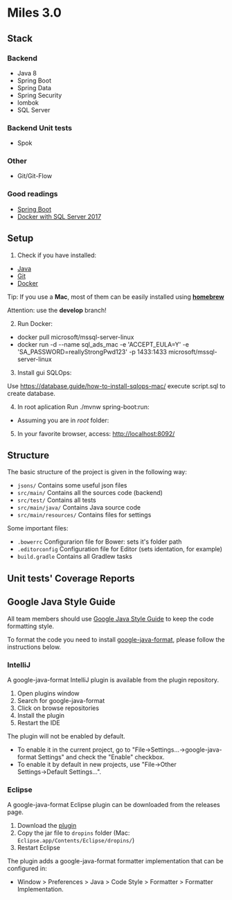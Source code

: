 # Miles 3.0

## Stack

### Backend

* Java 8
* Spring Boot
* Spring Data
* Spring Security
* lombok
* SQL Server

### Backend Unit tests
* Spok

### Other

* Git/Git-Flow

### Good readings

* [Spring Boot](https://spring.io/projects/spring-boot)
* [Docker with SQL Server 2017](https://docs.microsoft.com/en-us/sql/linux/quickstart-install-connect-docker?view=sql-server-linux-2017)

## Setup

1. Check if you have installed:
  * [Java](https://www.java.com/en/download/)
  * [Git](https://git-scm.com/)
  * [Docker](https://www.mongodb.org/)


  Tip: If you use a **Mac**, most of them can be easily installed using **[homebrew](http://brew.sh/)**

  Attention: use the **develop** branch!

2. Run Docker:

 - docker pull microsoft/mssql-server-linux
 - docker run -d --name sql_ads_mac -e 'ACCEPT_EULA=Y' -e 'SA_PASSWORD=reallyStrongPwd123' -p 1433:1433 microsoft/mssql-server-linux

3. Install gui SQLOps:

  Use https://database.guide/how-to-install-sqlops-mac/
  execute script.sql to create database.

4. In root aplication Run ./mvnw spring-boot:run:
  * Assuming you are in *root* folder:

5. In your favorite browser, access: [http://localhost:8092/](http://localhost:8092/)


## Structure

The basic structure of the project is given in the following way:
* `jsons/` Contains some useful json files
* `src/main/` Contains all the sources code (backend)
* `src/test/` Contains all tests
* `src/main/java/` Contains Java source code
* `src/main/resources/` Contains files for settings

Some important files:
* `.bowerrc` Configurarion file for Bower: sets it's folder path
* `.editorconfig` Configuration file for Editor (sets identation, for example)
* `build.gradle` Contains all Gradlew tasks

## Unit tests' Coverage Reports

## Google Java Style Guide

All team members should use [Google Java Style Guide](https://google.github.io/styleguide/javaguide.html) to keep the code formatting style.

To format the code you need to install [google-java-format](https://github.com/google/google-java-format), please follow the instructions below.

### IntelliJ

A google-java-format IntelliJ plugin is available from the plugin repository.

1. Open plugins window
2. Search for google-java-format
3. Click on browse repositories
4. Install the plugin
5. Restart the IDE

The plugin will not be enabled by default. 

- To enable it in the current project, go to "File→Settings...→google-java-format Settings" and check the "Enable" checkbox.
- To enable it by default in new projects, use "File→Other Settings→Default Settings...".

### Eclipse

A google-java-format Eclipse plugin can be downloaded from the releases page.

1. Download the [plugin](https://github.com/google/google-java-format/releases)
2. Copy the jar file to `dropins` folder (Mac: `Eclipse.app/Contents/Eclipse/dropins/`)
3. Restart Eclipse

The plugin adds a google-java-format formatter implementation that can be configured in: 
- Window > Preferences > Java > Code Style > Formatter > Formatter Implementation.
